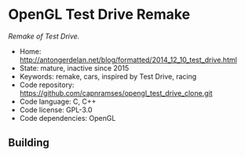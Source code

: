 # OpenGL Test Drive Remake

_Remake of Test Drive._

- Home: http://antongerdelan.net/blog/formatted/2014_12_10_test_drive.html
- State: mature, inactive since 2015
- Keywords: remake, cars, inspired by Test Drive, racing
- Code repository: https://github.com/capnramses/opengl_test_drive_clone.git
- Code language: C, C++
- Code license: GPL-3.0
- Code dependencies: OpenGL

## Building

